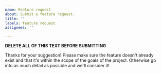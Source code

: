 ```yaml
---
name: Feature request
about: Submit a feature request.
title: ''
labels: feature request
assignees: ''

---
```


**DELETE ALL OF THIS TEXT BEFORE SUBMITTING**

Thanks for your suggestion! Please make sure the feature doesn't already exist and that it's within the scope of the goals of the project. Otherwise go into as much detail as possible and we'll consider it!
